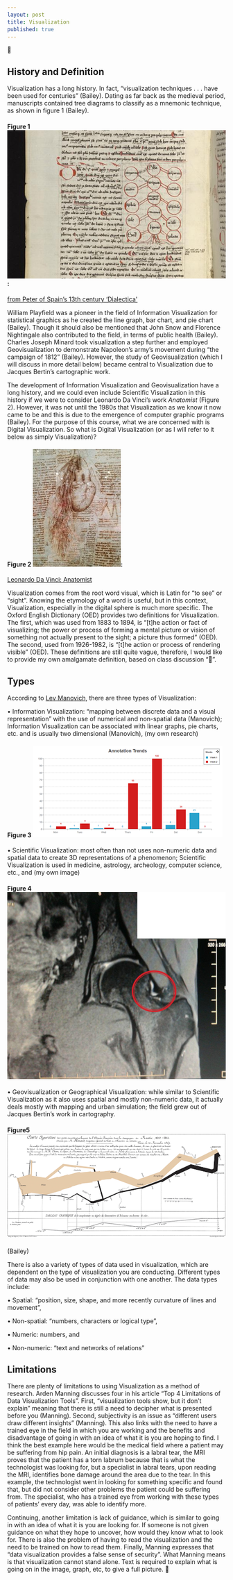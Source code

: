 ```yaml
---
layout: post
title: Visualization 
published: true
---
```

🚧
## History and Definition 
Visualization has a long history. In fact, “visualization techniques . . . have been used for centuries” (Bailey). Dating as far back as the medieval period, manuscripts contained tree diagrams to classify as a mnemonic technique, as shown in figure 1 (Bailey). 

#### Figure 1 ![Figure 1](https://raw.githubusercontent.com/ChelseyG/ChelseyG.github.io/master/images/Figure%201.jpg): 
[from Peter of Spain’s 13th century ‘Dialectica']( http://blog.wellcomelibrary.org/2016/04/spotlight-a-medieval-tree-of-knowledge/)
 
William Playfield was a pioneer in the field of Information Visualization for statistical graphics as he created the line graph, bar chart, and pie chart (Bailey). Though it should also be mentioned that John Snow and Florence Nightingale also contributed to the field, in terms of public health (Bailey). Charles Joseph Minard took visualization a step further and employed Geovisualization to demonstrate Napoleon’s army’s movement during “the campaign of 1812” (Bailey). However, the study of Geovisualization (which I will discuss in more detail below) became central to Visualization due to Jacques Bertin’s cartographic work. 

The development of Information Visualization and Geovisualization have a long history, and we could even include Scientific Visualization in this history if we were to consider Leonardo Da Vinci’s work *Anatomist* (Figure 2). However, it was not until the 1980s that Visualization as we know it now came to be and this is due to the emergence of computer graphic programs (Bailey). For the purpose of this course, what we are concerned with is Digital Visualization. So what is Digital Visualization (or as I will refer to it below as simply Visualization)?
#### Figure 2 ![Figure 2](https://raw.githubusercontent.com/ChelseyG/ChelseyG.github.io/master/images/Figure%202.jpg):
[Leonardo Da Vinci: Anatomist]( https://julieayreuq.wordpress.com/tag/leonardo-da-vinci/)
 
Visualization comes from the root word visual, which is Latin for “to see” or “sight”. Knowing the etymology of a word is useful, but in this context, Visualization, especially in the digital sphere is much more specific. The Oxford English Dictionary (OED) provides two definitions for Visualization. The first, which was used from 1883 to 1894, is “[t]he action or fact of visualizing; the power or process of forming a mental picture or vision of something not actually present to the sight; a picture thus formed” (OED). The second, used from 1926-1982, is “[t]he action or process of rendering visible” (OED). These definitions are still quite vague, therefore, I would like to provide my own amalgamate definition, based on class discussion “🚧”. 

## Types
According to [Lev Manovich]( http://manovich.net/content/04-projects/064-what-is-visualization/61_article_2010.pdf), there are three types of Visualization:

•	 Information Visualization: “mapping between discrete data and a visual representation” with the use of numerical and non-spatial data (Manovich); Information Visualization can be associated with linear graphs, pie charts, etc. and is usually two dimensional (Manovich), 
  (my own research)
#### Figure 3 ![Figure 3](https://raw.githubusercontent.com/ChelseyG/ChelseyG.github.io/master/images/figure%203.png)
  
•	Scientific Visualization: most often than not uses non-numeric data and spatial data to create 3D representations of a phenomenon; Scientific Visualization is used in medicine, astrology, archeology, computer science, etc., and
 (my own image)
#### Figure 4 ![Figure 4](https://raw.githubusercontent.com/ChelseyG/ChelseyG.github.io/master/images/Figure%204-2.png)
 
•	Geovisualization or Geographical Visualization: while similar to Scientific Visualization as it also uses spatial and mostly non-numeric data, it actually deals mostly with mapping and urban simulation; the field grew out of Jacques Bertin’s work in cartography.
#### Figure5 ![Figure 5](https://raw.githubusercontent.com/ChelseyG/ChelseyG.github.io/master/images/figure%205.png)
(Bailey)

There is also a variety of types of data used in visualization, which are dependent on the type of visualization you are conducting. Different types of data may also be used in conjunction with one another. The data types include:

•	Spatial: “position, size, shape, and more recently curvature of lines and movement”,

•	Non-spatial: “numbers, characters or logical type”,

•	Numeric: numbers, and

•	Non-numeric: “text and networks of relations”

## Limitations
There are plenty of limitations to using Visualization as a method of research. Arden Manning discusses four in his article “Top 4 Limitations of Data Visualization Tools”. First, “visualization tools show, but it don’t explain” meaning that there is still a need to decipher what is presented before you (Manning). Second, subjectivity is an issue as “different users draw different insights” (Manning). This also links with the need to have a trained eye in the field in which you are working and the benefits and disadvantage of going in with an idea of what it is you are hoping to find. I think the best example here would be the medical field where a patient may be suffering from hip pain. An initial diagnosis is a labral tear, the MRI proves that the patient has a torn labrum because that is what the technologist was looking for, but a specialist in labral tears, upon reading the MRI, identifies bone damage around the area due to the tear. In this example, the technologist went in looking for something specific and found that, but did not consider other problems the patient could be suffering from. The specialist, who has a trained eye from working with these types of patients’ every day, was able to identify more. 

Continuing, another limitation is lack of guidance, which is similar to going in with an idea of what it is you are looking for. If someone is not given guidance on what they hope to uncover, how would they know what to look for. There is also the problem of having to read the visualization and the need to be trained on how to read them. Finally, Manning expresses that “data visualization provides a false sense of security”. What Manning means is that visualization cannot stand alone. Text is required to explain what is going on in the image, graph, etc, to give a full picture.
🚧

